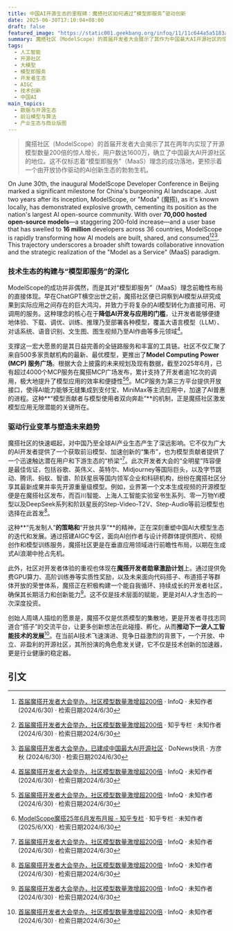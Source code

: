 ```yaml
---
title: 中国AI开源生态的里程碑：魔搭社区如何通过“模型即服务”驱动创新
date: 2025-06-30T17:10:04+08:00
draft: false
featured_image: "https://static001.geekbang.org/infoq/11/11c644a5a5183a9da0adf1ec46dea240.png"
summary: 魔搭社区（ModelScope）的首届开发者大会展示了其作为中国最大AI开源社区的惊人成长，两年内开源模型数量增长200倍至逾7万个，用户达1600万。通过深化“模型即服务”（MaaS）理念，并提供全链路服务和MCP支持，魔搭正成为汇聚全球顶尖模型、促进开发者协作与AI应用创新的关键枢纽，深刻影响着全球AI产业生态的发展。
tags: 
  - 人工智能
  - 开源社区
  - 大模型
  - 模型即服务
  - 开发者生态
  - AIGC
  - 技术创新
  - 中国AI
main_topics: 
  - 数据与开源生态
  - 前沿模型与算法
  - 产业生态与商业版图
---
```


> 魔搭社区（ModelScope）的首届开发者大会揭示了其在两年内实现了开源模型数量200倍的惊人增长，用户数达1600万，确立了中国最大AI开源社区的地位。这不仅标志着“模型即服务”（MaaS）理念的成功落地，更预示着一个由开放协作驱动的AI创新生态的勃勃生机。

On June 30th, the inaugural ModelScope Developer Conference in Beijing marked a significant milestone for China's burgeoning AI landscape. Just two years after its inception, ModelScope, or "Moda" (魔搭), as it's known locally, has demonstrated explosive growth, cementing its position as the nation's largest AI open-source community. With over **70,000 hosted open-source models**—a staggering 200-fold increase—and a user base that has swelled to **16 million** developers across 36 countries, ModelScope is rapidly transforming how AI models are built, shared, and consumed[^1][^2][^3]. This trajectory underscores a broader shift towards collaborative innovation and the strategic realization of the "Model as a Service" (MaaS) paradigm.

### 技术生态的构建与“模型即服务”的深化

ModelScope的成功并非偶然，而是其对“模型即服务”（MaaS）理念前瞻性布局的直接体现。早在ChatGPT横空出世之前，魔搭社区便已洞察到AI模型从研究成果到实际应用之间存在的巨大鸿沟，并致力于将复杂的AI模型转化为直接可用、可调用的服务。这种理念的核心在于**降低AI开发与应用的门槛**，让开发者能够便捷地体验、下载、调优、训练、推理乃至部署各种模型，覆盖大语言模型（LLM）、对话系统、语音识别、文生图、图生视频乃至AI作曲等多元领域[^1]。

支撑这一宏大愿景的是其日益完善的全链路服务和丰富的工具链。社区不仅汇聚了来自500多家贡献机构的最新、最优模型，更推出了**Model Computing Power (MCP) 服务广场**。根据大会上披露的未来规划及现有数据，截至2025年6月，已有超过4000个MCP服务在魔搭MCP广场发布，累计支持了开发者逾1亿次的调用，极大地提升了模型应用的效率和便捷性[^1][^6]。MCP服务为第三方平台提供开放接口，使得AI能力能够无缝集成到支付宝、MiniMax等主流应用中，加速了AI普惠的进程。这种**“模型贡献者与模型使用者双向奔赴”**的机制，正是魔搭社区激发模型应用无限潜能的关键所在。

### 驱动行业变革与塑造未来趋势

魔搭社区的快速崛起，对中国乃至全球AI产业生态产生了深远影响。它不仅为广大的AI开发者提供了一个获取前沿模型、加速创新的“集市”，也为模型贡献者提供了一个迅速触达潜在用户和下游生态的“桥梁”[^1]。此次开发者大会的“全明星”阵容便是最佳佐证，包括谷歌、英伟义、英特尔、Midjourney等国际巨头，以及字节跳动、腾讯、蚂蚁、智谱、阶跃星辰等国内领军企业和科研机构，纷纷在魔搭社区分享其最新成果并率先开源重量级模型。例如，业界第一个文本生成视频的开源模型便是在魔搭社区发布，而百川智能、上海人工智能实验室书生系列、零一万物Yi模型以及DeepSeek系列和阶跃星辰的Step-Video-T2V、Step-Audio等前沿模型也选择在此首发[^1]。

这种**“先发制人”**的策略和**“开放共享”**的精神，正在深刻重塑中国AI大模型生态的迭代和发展。通过搭建AIGC专区，面向AI创作者与设计师群体提供图片、视频创作和模型训练服务，魔搭社区更是在垂直应用领域进行前瞻性布局，以期在生成式AI浪潮中抢占先机。

此外，社区对开发者体验的重视也体现在**魔搭开发者勋章激励计划**上。通过提供免费GPU算力、高阶训练券等实质性奖励，以及未来面向代码搭子、布道搭子等群体开放的荣誉体系，魔搭正在积极构建一个能自我循环、持续成长的开发者社区，确保其长期活力和创新能力[^1]。这不仅是技术层面的赋能，更是对AI人才生态的一次深度投资。

创始人周靖人描绘的愿景是，魔搭不仅是优质模型的集散地，更是开发者寻找志同道合“搭子”的交流平台，让更多创新想法在此碰撞、孵化，从而**推动下一波人工智能技术的发展**[^1]。在当前AI技术飞速演进、竞争日益激烈的背景下，一个开放、中立、非盈利的开源社区，其所扮演的角色愈发关键，它不仅是技术创新的加速器，更是行业健康的稳定器。

## 引文
[^1]: <a href="https://static001.geekbang.org/infoq/11/11c644a5a5183a9da0adf1ec46dea240.png">首届魔搭开发者大会举办，社区模型数量激增超200倍</a> · InfoQ · 未知作者 (2024/6/30) · 检索日期2024/6/30
[^2]: <a href="https://zhuanlan.zhihu.com/p/1922978609020249758">首届魔搭开发者大会举办，社区模型数量激增超200倍</a> · 知乎专栏 · 未知作者 (2024/6/30) · 检索日期2024/6/30
[^3]: <a href="https://www.donews.com/news/detail/8/5544124.html">首届魔搭开发者大会举办，已建成中国最大AI开源社区</a> · DoNews快讯 · 方彦秋 (2024/6/30) · 检索日期2024/6/30
[^4]: <a href="https://www.donews.com/news/detail/8/5544225.html">DoNews快讯- 花呗赞助“苏超”无锡队</a> · DoNews快讯 · 未知作者 (2024/6/30) · 检索日期2024/6/30
[^5]: <a href="https://www.modelscope.cn/DevCon2025">2025 魔搭开发者大会 - ModelScope</a> · ModelScope · 未知作者 (未知日期) · 检索日期2024/6/30
[^6]: <a href="https://zhuanlan.zhihu.com/p/1918362371132458800">ModelScope魔搭25年6月发布月报 - 知乎专栏</a> · 知乎专栏 · 未知作者 (2025/6/XX) · 检索日期2024/6/30
